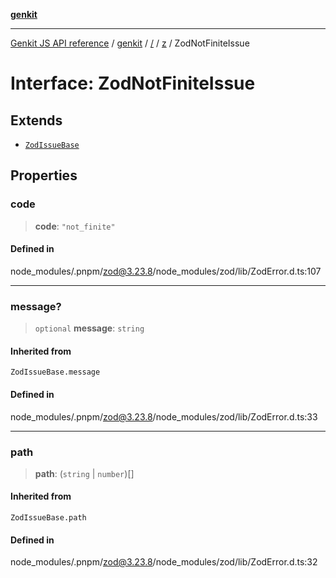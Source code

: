 [**genkit**](../../../README.md)

***

[Genkit JS API reference](../../../../README.md) / [genkit](../../../README.md) / [/](../../../README.md) / [z](../README.md) / ZodNotFiniteIssue

# Interface: ZodNotFiniteIssue

## Extends

- [`ZodIssueBase`](../type-aliases/ZodIssueBase.md)

## Properties

### code

> **code**: `"not_finite"`

#### Defined in

node\_modules/.pnpm/zod@3.23.8/node\_modules/zod/lib/ZodError.d.ts:107

***

### message?

> `optional` **message**: `string`

#### Inherited from

`ZodIssueBase.message`

#### Defined in

node\_modules/.pnpm/zod@3.23.8/node\_modules/zod/lib/ZodError.d.ts:33

***

### path

> **path**: (`string` \| `number`)[]

#### Inherited from

`ZodIssueBase.path`

#### Defined in

node\_modules/.pnpm/zod@3.23.8/node\_modules/zod/lib/ZodError.d.ts:32
